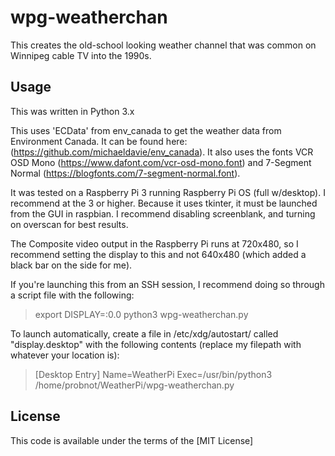 # wpg-weatherchan
This creates the old-school looking weather channel that was common on Winnipeg cable TV into the 1990s.

## Usage

This was written in Python 3.x

This uses 'ECData' from env_canada to get the weather data from Environment Canada. It can be found here: (https://github.com/michaeldavie/env_canada). 
It also uses the fonts VCR OSD Mono (https://www.dafont.com/vcr-osd-mono.font) and 7-Segment Normal (https://blogfonts.com/7-segment-normal.font).

It was tested on a Raspberry Pi 3 running Raspberry Pi OS (full w/desktop). I recommend at the 3 or higher. Because it uses tkinter, it must be launched from the GUI in raspbian. I recommend disabling screenblank, and turning on overscan for best results.

The Composite video output in the Raspberry Pi runs at 720x480, so I recommend setting the display to this and not 640x480 (which added a black bar on the side for me).

If you're launching this from an SSH session, I recommend doing so through a script file with the following:
>export DISPLAY=:0.0
>python3 wpg-weatherchan.py

To launch automatically, create a file in /etc/xdg/autostart/ called "display.desktop" with the following contents (replace my filepath with whatever your location is):
>[Desktop Entry]
>Name=WeatherPi
>Exec=/usr/bin/python3 /home/probnot/WeatherPi/wpg-weatherchan.py

## License

This code is available under the terms of the [MIT License]

